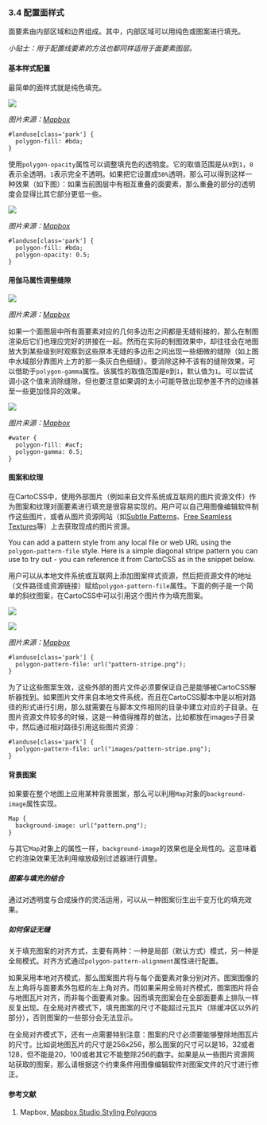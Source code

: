 ### 3.4 配置面样式

面要素由内部区域和边界组成。其中，内部区域可以用纯色或图案进行填充。

_小贴士：用于配置线要素的方法也都同样适用于面要素图层。_

#### 基本样式配置

最简单的面样式就是纯色填充。

![](https://cloud.githubusercontent.com/assets/126952/3908623/6d6b3c32-2305-11e4-9cff-9404f8f07bd1.png)

_图片来源：[Mapbox](https://www.mapbox.com/mapbox-studio/styling-polygons/)_

	
	#landuse[class='park'] {
	  polygon-fill: #bda;
	}
	

使用`polygon-opacity`属性可以调整填充色的透明度。它的取值范围是从`0`到`1`，`0`表示全透明，`1`表示完全不透明。如果把它设置成`50%`透明，那么可以得到这样一种效果（如下图）：如果当前图层中有相互重叠的面要素，那么重叠的部分的透明度会显得比其它部分更低一些。

![](https://cloud.githubusercontent.com/assets/126952/3908624/6d70d9d0-2305-11e4-92f2-abb819844509.png)

_图片来源：[Mapbox](https://www.mapbox.com/mapbox-studio/styling-polygons/)_

	
	#landuse[class='park'] {
	  polygon-fill: #bda;
	  polygon-opacity: 0.5;
	}
	

#### 用伽马属性调整缝隙

![](https://cloud.githubusercontent.com/assets/126952/3908625/6d784346-2305-11e4-8755-d45d61d35583.png)

_图片来源：[Mapbox](https://www.mapbox.com/mapbox-studio/styling-polygons/)_

如果一个面图层中所有面要素对应的几何多边形之间都是无缝衔接的，那么在制图渲染后它们也理应完好的拼接在一起。然而在实际的制图效果中，却往往会在地图放大到某些级别时观察到这些原本无缝的多边形之间出现一些细微的缝隙（如上图中水域部分靠图片上方的那一条灰白色细缝）。要消除这种不该有的缝隙效果，可以借助于`polygon-gamma`属性。该属性的取值范围是`0`到`1`，默认值为`1`。可以尝试调小这个值来消除缝隙，但也要注意如果调的太小可能导致出现参差不齐的边缘甚至一些更加怪异的效果。

![](https://cloud.githubusercontent.com/assets/126952/3908627/6d80f612-2305-11e4-80f4-6803335295c3.png)

_图片来源：[Mapbox](https://www.mapbox.com/mapbox-studio/styling-polygons/)_

	
	#water {
	  polygon-fill: #acf;
	  polygon-gamma: 0.5;
	}
	

#### 图案和纹理

在CartoCSS中，使用外部图片（例如来自文件系统或互联网的图片资源文件）作为图案和纹理对面要素进行填充是很容易实现的。用户可以自己用图像编辑软件制作这些图片，或者从图片资源网站（如[Subtle Patterns](http://subtlepatterns.com/thumbnail-view/)、[Free Seamless Textures](http://freeseamlesstextures.com/)等）上去获取现成的图片资源。

You can add a pattern style from any local file or web URL using the `polygon-pattern-file` style. Here is a simple diagonal stripe pattern you can use to try out - you can reference it from CartoCSS as in the snippet below.

用户可以从本地文件系统或互联网上添加图案样式资源，然后把资源文件的地址（文件路径或资源链接）赋给`polygon-pattern-file`属性。下面的例子是一个简单的斜纹图案，在CartoCSS中可以引用这个图片作为填充图案。

![](https://cloud.githubusercontent.com/assets/83384/3893834/32389e24-223e-11e4-8ec6-163fd55d6622.png)

![](https://cloud.githubusercontent.com/assets/126952/3908626/6d7970cc-2305-11e4-88b9-0219470cd157.png)

_图片来源：[Mapbox](https://www.mapbox.com/mapbox-studio/styling-polygons/)_

	
	#landuse[class='park'] {
	  polygon-pattern-file: url("pattern-stripe.png");
	}
	

为了让这些图案生效，这些外部的图片文件必须要保证自己是能够被CartoCSS解析器找到。如果图片文件来自本地文件系统，而且在CartoCSS脚本中是以相对路径的形式进行引用，那么就需要在与脚本文件相同的目录中建立对应的子目录。在图片资源文件较多的时候，这是一种值得推荐的做法，比如都放在images子目录中，然后通过相对路径引用这些图片资源：

	
	#landuse[class='park'] {
	  polygon-pattern-file: url("images/pattern-stripe.png");
	}
	

#### 背景图案

如果要在整个地图上应用某种背景图案，那么可以利用`Map`对象的`background-image`属性实现。

	
	Map {
	  background-image: url("pattern.png");
	}
	

与其它`Map`对象上的属性一样，`background-image`的效果也是全局性的。这意味着它的渲染效果无法利用缩放级别过滤器进行调整。

##### 图案与填充的结合

通过对透明度与合成操作的灵活运用，可以从一种图案衍生出千变万化的填充效果。

##### 如何保证无缝

关于填充图案的对齐方式，主要有两种：一种是局部（默认方式）模式，另一种是全局模式。对齐方式通过`polygon-pattern-alignment`属性进行配置。

如果采用本地对齐模式，那么图案图片将与每个面要素对象分别对齐。图案图像的左上角将与面要素外包框的左上角对齐。而如果采用全局对齐模式，图案图片将会与地图瓦片对齐，而非每个面要素对象。因而填充图案会在全部面要素上排队一样反复出现。在全局对齐模式下，填充图案的尺寸不能超过元瓦片（除缓冲区以外的部分），否则图案的一些部分会无法显示。

在全局对齐模式下，还有一点需要特别注意：图案的尺寸必须要能够整除地图瓦片的尺寸。比如说地图瓦片的尺寸是256x256，那么图案的尺寸可以是16，32或者128，但不能是20，100或者其它不能整除256的数字。如果是从一些图片资源网站获取的图案，那么请根据这个约束条件用图像编辑软件对图案文件的尺寸进行修正。

#### 参考文献

1. Mapbox, [Mapbox Studio Styling Polygons](https://www.mapbox.com/mapbox-studio/styling-polygons/)



